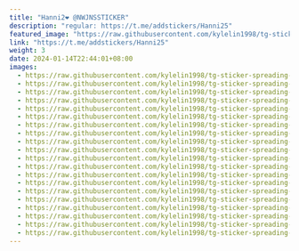 ```yaml
---
title: "Hanni2❤️ @NWJNSSTICKER"
description: "regular: https://t.me/addstickers/Hanni25"
featured_image: "https://raw.githubusercontent.com/kylelin1998/tg-sticker-spreading-worldwide-images/main/img/03f4a70c-f9a8-40cf-b9dd-9f6b4c07f421.jpg"
link: "https://t.me/addstickers/Hanni25"
weight: 3
date: 2024-01-14T22:44:01+08:00
images:
  - https://raw.githubusercontent.com/kylelin1998/tg-sticker-spreading-worldwide-images/main/img/03f4a70c-f9a8-40cf-b9dd-9f6b4c07f421.jpg
  - https://raw.githubusercontent.com/kylelin1998/tg-sticker-spreading-worldwide-images/main/img/513064fd-b2ba-403b-b3e7-38391802a99c.jpg
  - https://raw.githubusercontent.com/kylelin1998/tg-sticker-spreading-worldwide-images/main/img/25edcd5f-635a-442a-bcae-2212d0b91abb.jpg
  - https://raw.githubusercontent.com/kylelin1998/tg-sticker-spreading-worldwide-images/main/img/c2deb13c-089a-4472-b48b-c441a8c139a5.jpg
  - https://raw.githubusercontent.com/kylelin1998/tg-sticker-spreading-worldwide-images/main/img/25e5a673-2b5e-49b6-85b1-1d94fe51f776.jpg
  - https://raw.githubusercontent.com/kylelin1998/tg-sticker-spreading-worldwide-images/main/img/1825d99a-f926-4c40-85e8-ef4ce6cbad62.jpg
  - https://raw.githubusercontent.com/kylelin1998/tg-sticker-spreading-worldwide-images/main/img/8f63958d-604b-4f18-b990-fb141f4a7b24.jpg
  - https://raw.githubusercontent.com/kylelin1998/tg-sticker-spreading-worldwide-images/main/img/66bef87c-d40a-496b-b982-faaccc0ffaaa.jpg
  - https://raw.githubusercontent.com/kylelin1998/tg-sticker-spreading-worldwide-images/main/img/6b1d793e-5ccd-4e4d-99de-4d32d1748385.jpg
  - https://raw.githubusercontent.com/kylelin1998/tg-sticker-spreading-worldwide-images/main/img/a7468d9a-86ba-4afe-9dee-c7e9e3abb107.jpg
  - https://raw.githubusercontent.com/kylelin1998/tg-sticker-spreading-worldwide-images/main/img/e196e88d-7712-4737-bb49-cf6bc6d617af.jpg
  - https://raw.githubusercontent.com/kylelin1998/tg-sticker-spreading-worldwide-images/main/img/4677ceab-444d-4966-92e0-bca39e09b833.jpg
  - https://raw.githubusercontent.com/kylelin1998/tg-sticker-spreading-worldwide-images/main/img/9445d335-171e-4a70-8f84-708252578328.jpg
  - https://raw.githubusercontent.com/kylelin1998/tg-sticker-spreading-worldwide-images/main/img/2548bb58-02a9-4084-b7c7-8a83730088f2.jpg
  - https://raw.githubusercontent.com/kylelin1998/tg-sticker-spreading-worldwide-images/main/img/548d4879-8696-4c81-8a46-71bcba6d7d8b.jpg
  - https://raw.githubusercontent.com/kylelin1998/tg-sticker-spreading-worldwide-images/main/img/6b7f9103-5f5b-49f1-90da-b8ff25137b71.jpg
  - https://raw.githubusercontent.com/kylelin1998/tg-sticker-spreading-worldwide-images/main/img/87d13d67-aa2b-4a2c-aac9-88156f66179f.jpg
  - https://raw.githubusercontent.com/kylelin1998/tg-sticker-spreading-worldwide-images/main/img/862075d9-63cd-4c3f-8c0c-a468a1fdbc87.jpg
  - https://raw.githubusercontent.com/kylelin1998/tg-sticker-spreading-worldwide-images/main/img/b61bb201-7f04-4d3a-89f0-89431c51609c.jpg
  - https://raw.githubusercontent.com/kylelin1998/tg-sticker-spreading-worldwide-images/main/img/ea6595b1-5ede-4bd9-8ac7-002f0963a21b.jpg
---
```

